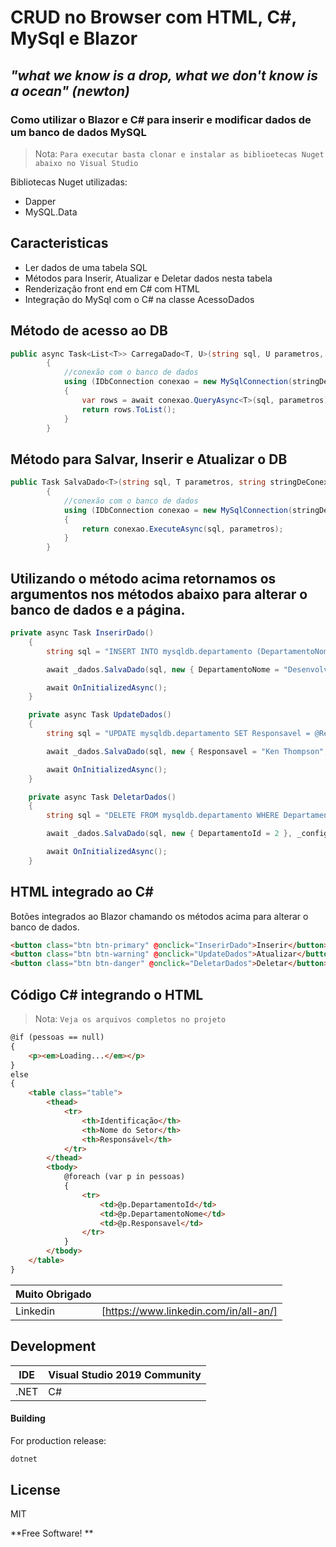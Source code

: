 
# CRUD no Browser com HTML, C#, MySql e Blazor

## _"what we know is a drop, what we don't know is a ocean" (newton)_

### Como utilizar o Blazor e C# para inserir e modificar dados de um banco de dados MySQL

> Nota: `Para executar basta clonar e instalar as biblioetecas Nuget abaixo no Visual Studio`  

Bibliotecas Nuget utilizadas:

- Dapper
- MySQL.Data 

## Caracteristicas

- Ler dados de uma tabela SQL 
- Métodos para Inserir, Atualizar e Deletar dados nesta tabela
- Renderização front end em C# com HTML
- Integração do MySql com o C# na classe AcessoDados

## Método de acesso ao DB
```cs
public async Task<List<T>> CarregaDado<T, U>(string sql, U parametros, string stringDeConexaoDB)
        {
            //conexão com o banco de dados
            using (IDbConnection conexao = new MySqlConnection(stringDeConexaoDB))
            {
                var rows = await conexao.QueryAsync<T>(sql, parametros);
                return rows.ToList();
            }
        }
```

## Método para Salvar, Inserir e Atualizar o DB
```cs
public Task SalvaDado<T>(string sql, T parametros, string stringDeConexaoDB)
        {
            //conexão com o banco de dados
            using (IDbConnection conexao = new MySqlConnection(stringDeConexaoDB))
            {
                return conexao.ExecuteAsync(sql, parametros);
            }
        }
```

## Utilizando o método acima retornamos os argumentos nos métodos abaixo para alterar o banco de dados e a página.

```cs
private async Task InserirDado()
    {
        string sql = "INSERT INTO mysqldb.departamento (DepartamentoNome, Responsavel) VALUES (@DepartamentoNome , @Responsavel);";

        await _dados.SalvaDado(sql, new { DepartamentoNome = "Desenvolvimento C", Responsavel = "Dennis Ritchie" }, _config.GetConnectionString("default"));

        await OnInitializedAsync();
    }

    private async Task UpdateDados()
    {
        string sql = "UPDATE mysqldb.departamento SET Responsavel = @Responsavel WHERE DepartamentoId = @DepartamentoId;";

        await _dados.SalvaDado(sql, new { Responsavel = "Ken Thompson", DepartamentoId = 1 }, _config.GetConnectionString("default"));

        await OnInitializedAsync();
    }

    private async Task DeletarDados()
    {
        string sql = "DELETE FROM mysqldb.departamento WHERE DepartamentoId = @DepartamentoId;";

        await _dados.SalvaDado(sql, new { DepartamentoId = 2 }, _config.GetConnectionString("default"));

        await OnInitializedAsync();
    }
```

## HTML integrado ao C#

Botões integrados ao Blazor chamando os métodos acima para alterar o banco de dados. 

```html
<button class="btn btn-primary" @onclick="InserirDado">Inserir</button>
<button class="btn btn-warning" @onclick="UpdateDados">Atualizar</button>
<button class="btn btn-danger" @onclick="DeletarDados">Deletar</button>
```

## Código C# integrando o HTML

> Nota: `Veja os arquivos completos no projeto`  

```html
@if (pessoas == null)
{
    <p><em>Loading...</em></p>
}
else
{
    <table class="table">
        <thead>
            <tr>
                <th>Identificação</th>
                <th>Nome do Setor</th>
                <th>Responsável</th>
            </tr>
        </thead>
        <tbody>
            @foreach (var p in pessoas)
            {
                <tr>
                    <td>@p.DepartamentoId</td>
                    <td>@p.DepartamentoNome</td>
                    <td>@p.Responsavel</td>
                </tr>
            }
        </tbody>
    </table>
}
```

| Muito Obrigado | |
| ------ | ------ |
| Linkedin | [https://www.linkedin.com/in/all-an/] |

## Development

| IDE | Visual Studio 2019 Community |
| ------ | ------ |
| .NET | C# | Blazor |




#### Building

For production release:

```cs
dotnet
```


## License

MIT

**Free Software! **